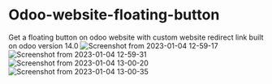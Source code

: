 # Odoo-website-floating-button
Get a floating button on odoo website with custom website redirect link built on odoo version 14.0
![Screenshot from 2023-01-04 12-59-17](https://user-images.githubusercontent.com/89154791/210501833-50f9893c-1a52-4c4f-9bd4-d18e4db40781.png)
![Screenshot from 2023-01-04 12-59-31](https://user-images.githubusercontent.com/89154791/210501994-c4d8b5c2-aeb9-4305-baed-0e1cbb412b72.png)
![Screenshot from 2023-01-04 13-00-20](https://user-images.githubusercontent.com/89154791/210502205-e40415f1-8a36-4376-8b31-f5da2222eab6.png)
![Screenshot from 2023-01-04 13-00-35](https://user-images.githubusercontent.com/89154791/210502584-6ed46ed4-eb06-4320-937c-63442edd10bd.png)
